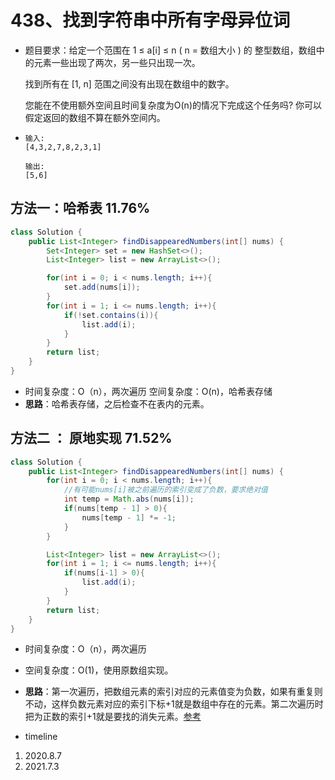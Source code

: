 # 438、找到字符串中所有字母异位词

- 题目要求：给定一个范围在  1 ≤ a[i] ≤ n ( n = 数组大小 ) 的 整型数组，数组中的元素一些出现了两次，另一些只出现一次。

  找到所有在 [1, n] 范围之间没有出现在数组中的数字。

  您能在不使用额外空间且时间复杂度为O(n)的情况下完成这个任务吗? 你可以假定返回的数组不算在额外空间内。

- ```
  输入:
  [4,3,2,7,8,2,3,1]
  
  输出:
  [5,6]
  ```



## 方法一：哈希表 11.76%

```java
class Solution {
    public List<Integer> findDisappearedNumbers(int[] nums) {
        Set<Integer> set = new HashSet<>();
        List<Integer> list = new ArrayList<>();

        for(int i = 0; i < nums.length; i++){
            set.add(nums[i]);
        }
        for(int i = 1; i <= nums.length; i++){
            if(!set.contains(i)){
                list.add(i);
            }
        }
        return list;
    }
}
```

- 时间复杂度：O（n），两次遍历
  空间复杂度：O(n)，哈希表存储
- **思路**：哈希表存储，之后检查不在表内的元素。



## 方法二 ： 原地实现 71.52%

```java
class Solution {
    public List<Integer> findDisappearedNumbers(int[] nums) {
        for(int i = 0; i < nums.length; i++){
            //有可能nums[i]被之前遍历的索引变成了负数，要求绝对值
            int temp = Math.abs(nums[i]);
            if(nums[temp - 1] > 0){
                nums[temp - 1] *= -1;
            }
        }

        List<Integer> list = new ArrayList<>();
        for(int i = 1; i <= nums.length; i++){
            if(nums[i-1] > 0){
                list.add(i);
            }
        }
        return list;
    }
}
```

- 时间复杂度：O（n），两次遍历
- 空间复杂度：O(1)，使用原数组实现。
- **思路**：第一次遍历，把数组元素的索引对应的元素值变为负数，如果有重复则不动，这样负数元素对应的索引下标+1就是数组中存在的元素。第二次遍历时把为正数的索引+1就是要找的消失元素。[参考](https://leetcode-cn.com/problems/find-all-numbers-disappeared-in-an-array/submissions/)



- timeline

1. 2020.8.7
2. 2021.7.3